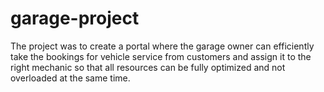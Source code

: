 # garage-project
The project was to create a portal where the garage owner can efficiently take the bookings for vehicle service from customers and assign it to the right mechanic so that all resources can be fully optimized and not overloaded at the same time.
